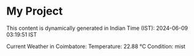 # My Project

This content is dynamically generated in Indian Time (IST): 2024-06-09 03:19:51 IST


Current Weather in Coimbatore:
Temperature: 22.88 °C
Condition: mist
